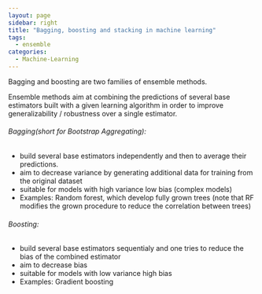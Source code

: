 ```yaml
---
layout: page
sidebar: right
title: "Bagging, boosting and stacking in machine learning"
tags:
  - ensemble
categories:
  - Machine-Learning
---
```


Bagging and boosting are two families of ensemble methods.

Ensemble methods aim at combining the predictions of several base estimators built with a given learning algorithm in order to improve generalizability / robustness over a single estimator.

###### Bagging(short for Bootstrap Aggregating):

* build several base estimators independently and then to average their predictions.
* aim to decrease variance by generating additional data for training from the original dataset
* suitable for models with high variance low bias (complex models)
* Examples: Random forest, which develop fully grown trees (note that RF modifies the grown procedure to reduce the correlation between trees)

###### Boosting:

* build several base estimators sequentialy and one tries to reduce the bias of the combined estimator
* aim to decrease bias
* suitable for models with low variance high bias
* Examples:  Gradient boosting

